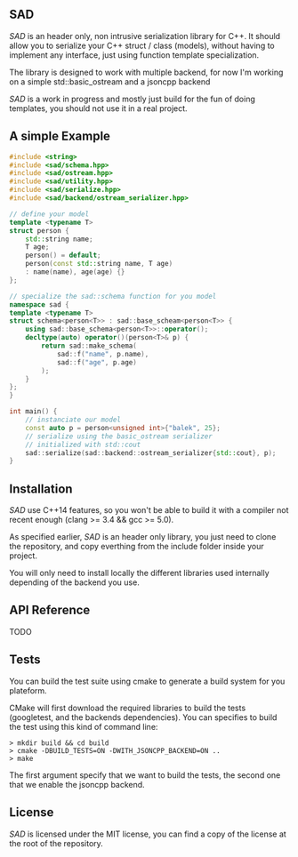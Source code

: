 ## SAD

*SAD* is an header only, non intrusive serialization library for C++.
It should allow you to serialize your C++ struct / class (models), without having to implement any 
interface, just using function template specialization.

The library is designed to work with multiple backend, for now I'm working on a simple std::basic_ostream and a jsoncpp backend

*SAD* is a work in progress and mostly just build for the fun of doing templates, you should not use it in a real project.

## A simple Example

```C++
#include <string>
#include <sad/schema.hpp>
#include <sad/ostream.hpp>
#include <sad/utility.hpp>
#include <sad/serialize.hpp>
#include <sad/backend/ostream_serializer.hpp>

// define your model
template <typename T>
struct person {
    std::string name;
    T age;
    person() = default;
    person(const std::string name, T age)
    : name(name), age(age) {}
};

// specialize the sad::schema function for you model
namespace sad {
template <typename T>
struct schema<person<T>> : sad::base_scheam<person<T>> {
    using sad::base_schema<person<T>>::operator();
    decltype(auto) operator()(person<T>& p) {
        return sad::make_schema(
            sad::f("name", p.name),
            sad::f("age", p.age)
        );
    }
};
}

int main() {
    // instanciate our model
    const auto p = person<unsigned int>{"balek", 25};
    // serialize using the basic_ostream serializer
    // initialized with std::cout
    sad::serialize(sad::backend::ostream_serializer{std::cout}, p);
}
```

## Installation

*SAD* use C++14 features, so you won't be able to build it with a compiler not recent enough (clang >= 3.4 && gcc >= 5.0).

As specified earlier, *SAD* is an header only library, you just need to clone the repository, 
and copy everthing from the include folder inside your project.

You will only need to install locally the different libraries used internally depending of the backend you use.

## API Reference

TODO

## Tests

You can build the test suite using cmake to generate a build system for you plateform.

CMake will first download the required libraries to build the tests (googletest, and the backends dependencies).
You can specifies to build the test using this kind of command line:
```Shell
> mkdir build && cd build
> cmake -DBUILD_TESTS=ON -DWITH_JSONCPP_BACKEND=ON ..
> make
```
The first argument specify that we want to build the tests, the second one that we enable the 
jsoncpp backend.

## License

*SAD* is licensed under the MIT license, you can find a copy of the license at the root of the repository.
